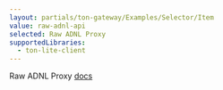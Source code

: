 ```yaml
---
layout: partials/ton-gateway/Examples/Selector/Item
value: raw-adnl-api
selected: Raw ADNL Proxy
supportedLibraries:
  - ton-lite-client
---
```


Raw ADNL Proxy [docs](https://toncenter.com/api/v2/)
